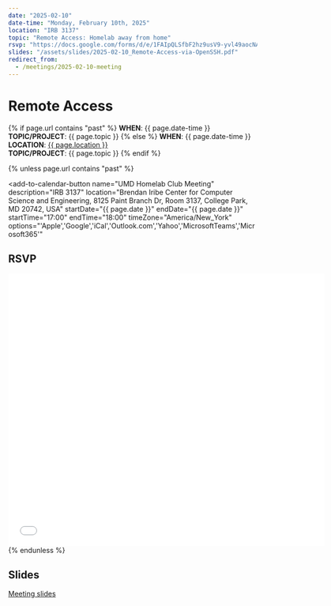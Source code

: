 ```yaml
---
date: "2025-02-10"
date-time: "Monday, February 10th, 2025"
location: "IRB 3137"
topic: "Remote Access: Homelab away from home"
rsvp: "https://docs.google.com/forms/d/e/1FAIpQLSfbF2hz9usV9-yvl49aocNAq3v1EA9BQZNe5hbpC1d_8WCKDQ/viewform?embedded=true"
slides: "/assets/slides/2025-02-10_Remote-Access-via-OpenSSH.pdf"
redirect_from:
  - /meetings/2025-02-10-meeting
---
```


# Remote Access

{% if page.url contains "past" %}
**WHEN**: {{ page.date-time }}\
**TOPIC/PROJECT**: {{ page.topic }}
{% else %}
**WHEN**: {{ page.date-time }}\
**LOCATION**: <a href="https://iribe.umd.edu/" target="_blank">{{ page.location }}</a>\
**TOPIC/PROJECT**: {{ page.topic }}
{% endif %}

{% unless page.url contains "past" %}

<script src="https://cdn.jsdelivr.net/npm/add-to-calendar-button@2" async defer></script>

<add-to-calendar-button
name="UMD Homelab Club Meeting"
description="IRB 3137"
location="Brendan Iribe Center for Computer Science and Engineering, 8125 Paint Branch Dr, Room 3137, College Park, MD 20742, USA"
startDate="{{ page.date }}"
endDate="{{ page.date }}"
startTime="17:00"
endTime="18:00"
timeZone="America/New_York"
options="'Apple','Google','iCal','Outlook.com','Yahoo','MicrosoftTeams','Microsoft365'"

> </add-to-calendar-button>

## RSVP

<iframe src="{{ page.rsvp }}" width="640" height="551" frameborder="0" marginheight="0" marginwidth="0">Loading…</iframe>
{% endunless %}

## Slides

<a href="{{ page.slides }}">Meeting slides</a>
